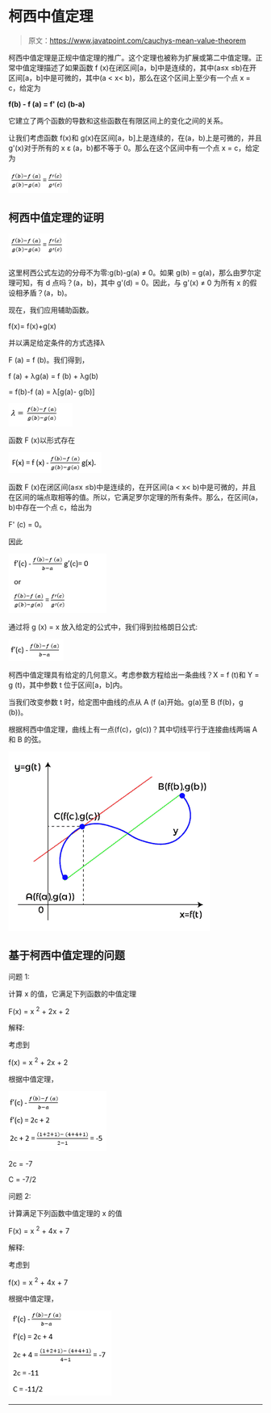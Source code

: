 # 柯西中值定理

> 原文：<https://www.javatpoint.com/cauchys-mean-value-theorem>

柯西中值定理是正规中值定理的推广。这个定理也被称为扩展或第二中值定理。正常中值定理描述了如果函数 f (x)在闭区间[a，b]中是连续的，其中(a≤x ≤b)在开区间[a，b]中是可微的，其中(a < x< b)，那么在这个区间上至少有一个点 x = c，给定为

**f(b) - f (a) = f' (c) (b-a)**

它建立了两个函数的导数和这些函数在有限区间上的变化之间的关系。

让我们考虑函数 f(x)和 g(x)在区间[a，b]上是连续的，在(a，b)上是可微的，并且 g'(x)对于所有的 x ε (a，b)都不等于 0。那么在这个区间中有一个点 x = c，给定为

![Cauchy's Mean Value Theorem](img/7761aed7546789e1346c97ef09257049.png)

## 柯西中值定理的证明

![Cauchy's Mean Value Theorem](img/40270acd06c84069afa8566c106fdea1.png)

这里柯西公式左边的分母不为零:g(b)-g(a) ≠ 0。如果 g(b) = g(a)，那么由罗尔定理可知，有 d 点吗？(a，b)，其中 g'(d) = 0。因此，与 g'(x) ≠ 0 为所有 x 的假设相矛盾？(a，b)。

现在，我们应用辅助函数。

f(x)= f(x)+g(x)

并以满足给定条件的方式选择λ

F (a) = f (b)。我们得到，

f (a) + λg(a) = f (b) + λg(b)

= f(b)-f (a) = λ[g(a)- g(b)]

![Cauchy's Mean Value Theorem](img/20fbe1d23ab6a73368aacbf0465966cb.png)

函数 F (x)以形式存在

![Cauchy's Mean Value Theorem](img/1350ed1e7e9f47d9c931cc9bfa965d10.png)

函数 F (x)在闭区间(a≤x ≤b)中是连续的，在开区间(a < x< b)中是可微的，并且在区间的端点取相等的值。所以，它满足罗尔定理的所有条件。那么，在区间(a，b)中存在一个点 c，给出为

F' (c) = 0。

因此

![Cauchy's Mean Value Theorem](img/f00356c5ba8a50bb984b8cbc85215fed.png)

通过将 g (x) = x 放入给定的公式中，我们得到拉格朗日公式:

![Cauchy's Mean Value Theorem](img/04c968b600fbce069e4401d6a4f06538.png)

柯西中值定理具有给定的几何意义。考虑参数方程给出一条曲线？X = f (t)和 Y = g (t)，其中参数 t 位于区间[a，b]内。

当我们改变参数 t 时，给定图中曲线的点从 A (f (a)开始。g(a)至 B (f(b)，g (b))。

根据柯西中值定理，曲线上有一点(f(c)，g(c))？其中切线平行于连接曲线两端 A 和 B 的弦。

![Cauchy's Mean Value Theorem](img/3ad49227f9abe1b23b582b996289b4a4.png)

## 基于柯西中值定理的问题

问题 1:

计算 x 的值，它满足下列函数的中值定理

F(x) = x <sup>2</sup> + 2x + 2

解释:

考虑到

f(x) = x <sup>2</sup> + 2x + 2

根据中值定理，

![Cauchy's Mean Value Theorem](img/ef676f480661a056ff9deda2581104a1.png)

2c = -7

C = -7/2

问题 2:

计算满足下列函数中值定理的 x 的值

F(x) = x <sup>2</sup> + 4x + 7

解释:

考虑到

f(x) = x <sup>2</sup> + 4x + 7

根据中值定理，

![Cauchy's Mean Value Theorem](img/898bbd3cb3fbbbb8cda48a2b5524e389.png)

* * *